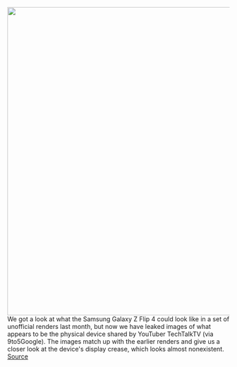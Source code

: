 <img src='' width='700px' /><br/>
We got a look at what the Samsung Galaxy Z Flip 4 could look like in a set of unofficial renders last month, but now we have leaked images of what appears to be the physical device shared by YouTuber TechTalkTV (via 9to5Google). The images match up with the earlier renders and give us a closer look at the device's display crease, which looks almost nonexistent.
<a href='https://www.theverge.com/2022/6/11/23163974/leaked-galaxy-z-flip-4-photos-show-potentially-less-noticeable-crease'> Source <a/>